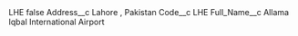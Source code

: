 <?xml version="1.0" encoding="UTF-8"?>
<CustomMetadata xmlns="http://soap.sforce.com/2006/04/metadata" xmlns:xsi="http://www.w3.org/2001/XMLSchema-instance" xmlns:xsd="http://www.w3.org/2001/XMLSchema">
    <label>LHE</label>
    <protected>false</protected>
    <values>
        <field>Address__c</field>
        <value xsi:type="xsd:string">Lahore , Pakistan</value>
    </values>
    <values>
        <field>Code__c</field>
        <value xsi:type="xsd:string">LHE</value>
    </values>
    <values>
        <field>Full_Name__c</field>
        <value xsi:type="xsd:string">Allama Iqbal International Airport</value>
    </values>
</CustomMetadata>
